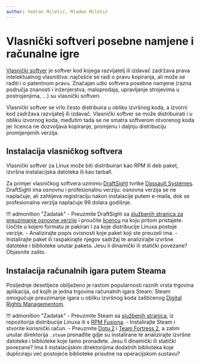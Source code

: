 ```yaml
---
author: Vedran Miletić, Mladen Miletić
---
```


# Vlasnički softveri posebne namjene i računalne igre

[Vlasnički softver](https://en.wikipedia.org/wiki/Proprietary_software) je softver kod kojega razvijatelj ili izdavač zadržava prava intelektualnog vlasništva: najčešće se radi o pravu kopiranja, ali može se raditi i o patentnom pravu. Značajan udio softvera posebne namjene (razna područja znanosti i inženjerstva, maloprodaja, upravljanje strojevima u postrojenjima, ...) su vlasnički softveri.

Vlasnički softver se vrlo često distribuira u obliku izvršnog koda, a izvorni kod zadržava razvijatelj ili izdavač. Vlasnički softver se može distribuirati i u obliku izvornog koda, međutim tada se ne smatra softverom otvorenog koda jer licenca ne dozvoljava kopiranje, promjenu i daljnju distribuciju promijenjenih verzija.

## Instalacija vlasničkog softvera

Vlasnički softver za Linux može biti distribuiran kao RPM ili deb paket, izvršna instalacijska datoteka ili kao tarball.

Za primjer vlasničkog softvera uzmimo [DraftSight](https://www.3ds.com/products-services/draftsight-cad-software/) tvrtke [Dassault Systèmes](https://www.3ds.com/). DraftSight ima osnovnu i profesionalnu verziju: osnovna verzija se ne naplaćuje, ali zahtijeva registraciju nakon instalacije putem e-maila, dok se profesionalna verzija naplaćuje 99 dolara godišnje.

!!! admonition "Zadatak"
    - Preuzmite DraftSight sa [službenih stranica za preuzimanje osnovne verzije](https://www.3ds.com/products-services/draftsight-cad-software/free-download/) i proučite [licencu](https://www.3ds.com/products-services/draftsight-cad-software/eula) na koju pritom pristajete. Uočite u kojem formatu je pakiran i za koje distribucije Linuxa postoje verzije.
    - Analizirajte popis ovisnosti koje paket koji ste preuzeli ima.
    - Instalirajte paket ili raspakirajte njegov sadržaj te analizirajte izvršne datoteke i biblioteke unutar paketa. Jesu li dinamički ili statički povezane? Objasnite zašto.

## Instalacija računalnih igara putem Steama

Posljednje desetljeće obilježeno je rastom popularnosti raznih vrsta trgovina aplikacija, od kojih je jedna trgovina računalnih igara Steam. Steam omogućuje preuzimanje igara u obliku izvršnog koda zaštićenog [Digital Rights Managementom](https://www.eff.org/issues/drm).

!!! admonition "Zadatak"
    - Preuzmite Steam sa [službenih stranica](http://store.steampowered.com/about/), iz repozitorija distribucije Linuxa ili s [RPM Fusiona](https://rpmfusion.org/).
    - Instalirajte Steam i stvorite korisnički račun.
    - Preuzmite [Dotu 2](http://store.steampowered.com/app/570/Dota_2/) i [Team Fortress 2](http://store.steampowered.com/app/440/Team_Fortress_2/), a zatim unutar direktorija `.steam` pronađite gdje su instalirane te analizirajte izvršne datoteke i biblioteke koje tamo pronađete. Jesu li dinamički ili statički povezane? Ima li instalacijskim direktorijima dodatnih biblioteka koje dupliciraju već postojeće biblioteke prisutne na operacijskom sustavu?
